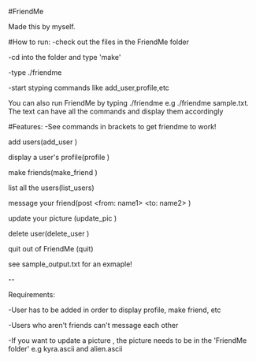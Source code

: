 #FriendMe

Made this by myself. 

#How to run:
-check out the files in the FriendMe folder

-cd into the folder and type 'make'

-type ./friendme

-start styping commands like add_user,profile,etc



You can also run FriendMe by typing ./friendme <textfile> e.g ./friendme sample.txt. The text can have all the commands and display them accordingly



#Features:
-See commands in brackets to get friendme to work!

 add users(add_user <name>)
 
 display a user's profile(profile <name>)
 
 make friends(make_friend <name1> <name2>)
 
 list all the users(list_users)
 
 message your friend(post <from: name1> <to: name2> <message>)
 
 update your picture (update_pic <name> <nameOfPicOnComputer>)
 
 delete user(delete_user <name>)
 
 quit out of FriendMe (quit)

 see sample_output.txt for an exmaple!


--

 Requirements:
 
 
 -User has to be added in order to display profile, make friend, etc
 
 -Users who aren't friends can't message each other
 
 -If you want to update a picture , the picture needs to be in the 'FriendMe folder' e.g kyra.ascii and alien.ascii
